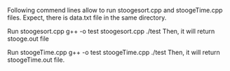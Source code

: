 Following commend lines allow to run stoogesort.cpp and stoogeTime.cpp files. 
Expect, there is data.txt file in the same directory. 


Run stoogesort.cpp
	g++ -o test stoogesort.cpp
	./test
Then, it will return stooge.out file


Run stoogeTime.cpp
	g++ -o test stoogeTime.cpp
	./test
Then, it will return stoogeTime.out file.
